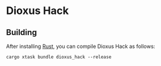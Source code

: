 # Dioxus Hack

## Building

After installing [Rust](https://rustup.rs/), you can compile Dioxus Hack as follows:

```shell
cargo xtask bundle dioxus_hack --release
```
